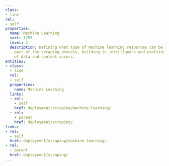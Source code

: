 ```yaml
---
class:
- line
rel:
- self
properties:
  name: Machine Learning
  sort: 1253
  level: 3
  description: Defining what type of machine learning resources can be applied as
    part of the scraping process, building in intelligence and evolving how scraping
    of data and content occurs.
entities:
- class:
  - line
  rel:
  - self
  properties:
    name: Machine Learning
  links:
  - rel:
    - self
    href: deployment/scraping/machine-learning/
  - rel:
    - parent
    href: deployment/scraping/
links:
- rel:
  - self
  href: deployment/scraping/machine-learning/
- rel:
  - parent
  href: deployment/scraping/
...
```

